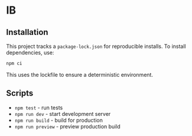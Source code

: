 # IB

## Installation

This project tracks a `package-lock.json` for reproducible installs. To install dependencies, use:

```sh
npm ci
```

This uses the lockfile to ensure a deterministic environment.

## Scripts

- `npm test` - run tests
- `npm run dev` - start development server
- `npm run build` - build for production
- `npm run preview` - preview production build
